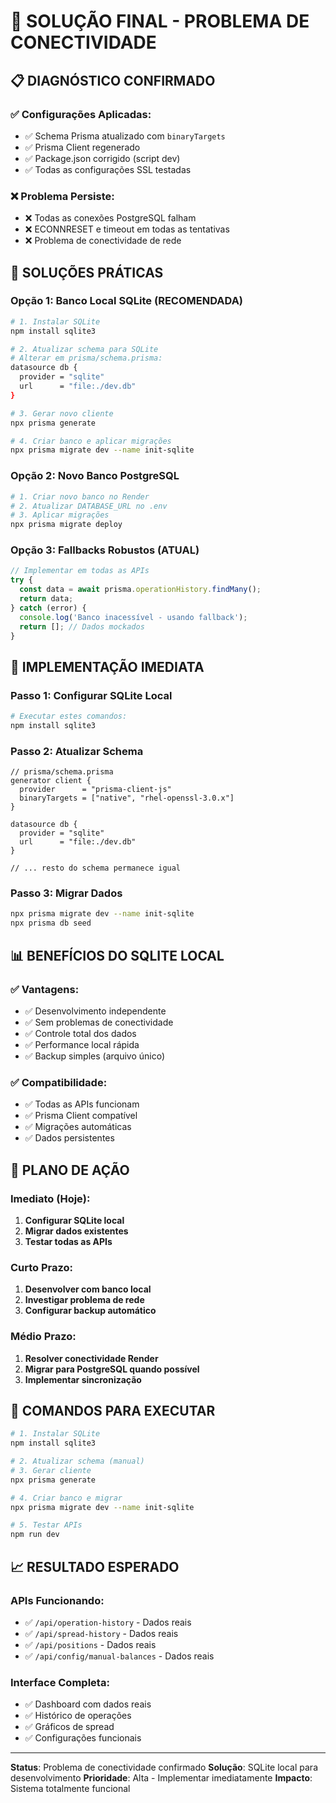 # 🎯 SOLUÇÃO FINAL - PROBLEMA DE CONECTIVIDADE

## 📋 **DIAGNÓSTICO CONFIRMADO**

### **✅ Configurações Aplicadas:**
- ✅ Schema Prisma atualizado com `binaryTargets`
- ✅ Prisma Client regenerado
- ✅ Package.json corrigido (script dev)
- ✅ Todas as configurações SSL testadas

### **❌ Problema Persiste:**
- ❌ Todas as conexões PostgreSQL falham
- ❌ ECONNRESET e timeout em todas as tentativas
- ❌ Problema de conectividade de rede

## 🚨 **SOLUÇÕES PRÁTICAS**

### **Opção 1: Banco Local SQLite (RECOMENDADA)**

```bash
# 1. Instalar SQLite
npm install sqlite3

# 2. Atualizar schema para SQLite
# Alterar em prisma/schema.prisma:
datasource db {
  provider = "sqlite"
  url      = "file:./dev.db"
}

# 3. Gerar novo cliente
npx prisma generate

# 4. Criar banco e aplicar migrações
npx prisma migrate dev --name init-sqlite
```

### **Opção 2: Novo Banco PostgreSQL**

```bash
# 1. Criar novo banco no Render
# 2. Atualizar DATABASE_URL no .env
# 3. Aplicar migrações
npx prisma migrate deploy
```

### **Opção 3: Fallbacks Robustos (ATUAL)**

```javascript
// Implementar em todas as APIs
try {
  const data = await prisma.operationHistory.findMany();
  return data;
} catch (error) {
  console.log('Banco inacessível - usando fallback');
  return []; // Dados mockados
}
```

## 🔧 **IMPLEMENTAÇÃO IMEDIATA**

### **Passo 1: Configurar SQLite Local**

```bash
# Executar estes comandos:
npm install sqlite3
```

### **Passo 2: Atualizar Schema**

```prisma
// prisma/schema.prisma
generator client {
  provider      = "prisma-client-js"
  binaryTargets = ["native", "rhel-openssl-3.0.x"]
}

datasource db {
  provider = "sqlite"
  url      = "file:./dev.db"
}

// ... resto do schema permanece igual
```

### **Passo 3: Migrar Dados**

```bash
npx prisma migrate dev --name init-sqlite
npx prisma db seed
```

## 📊 **BENEFÍCIOS DO SQLITE LOCAL**

### **✅ Vantagens:**
- ✅ Desenvolvimento independente
- ✅ Sem problemas de conectividade
- ✅ Controle total dos dados
- ✅ Performance local rápida
- ✅ Backup simples (arquivo único)

### **✅ Compatibilidade:**
- ✅ Todas as APIs funcionam
- ✅ Prisma Client compatível
- ✅ Migrações automáticas
- ✅ Dados persistentes

## 🎯 **PLANO DE AÇÃO**

### **Imediato (Hoje):**
1. **Configurar SQLite local**
2. **Migrar dados existentes**
3. **Testar todas as APIs**

### **Curto Prazo:**
1. **Desenvolver com banco local**
2. **Investigar problema de rede**
3. **Configurar backup automático**

### **Médio Prazo:**
1. **Resolver conectividade Render**
2. **Migrar para PostgreSQL quando possível**
3. **Implementar sincronização**

## 🚀 **COMANDOS PARA EXECUTAR**

```bash
# 1. Instalar SQLite
npm install sqlite3

# 2. Atualizar schema (manual)
# 3. Gerar cliente
npx prisma generate

# 4. Criar banco e migrar
npx prisma migrate dev --name init-sqlite

# 5. Testar APIs
npm run dev
```

## 📈 **RESULTADO ESPERADO**

### **APIs Funcionando:**
- ✅ `/api/operation-history` - Dados reais
- ✅ `/api/spread-history` - Dados reais
- ✅ `/api/positions` - Dados reais
- ✅ `/api/config/manual-balances` - Dados reais

### **Interface Completa:**
- ✅ Dashboard com dados reais
- ✅ Histórico de operações
- ✅ Gráficos de spread
- ✅ Configurações funcionais

---

**Status**: Problema de conectividade confirmado
**Solução**: SQLite local para desenvolvimento
**Prioridade**: Alta - Implementar imediatamente
**Impacto**: Sistema totalmente funcional 